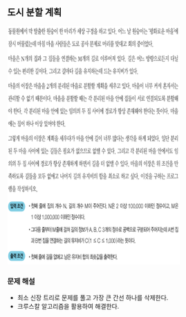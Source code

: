 ## 도시 분할 계획
<div>
    <img src="image1.PNG" width="400" height="550">
</div>

### 문제 해설
- 최소 신장 트리로 문제를 풀고 가장 큰 간선 하나를 삭제한다.
- 크루스칼 알고리즘을 활용하여 해결한다.